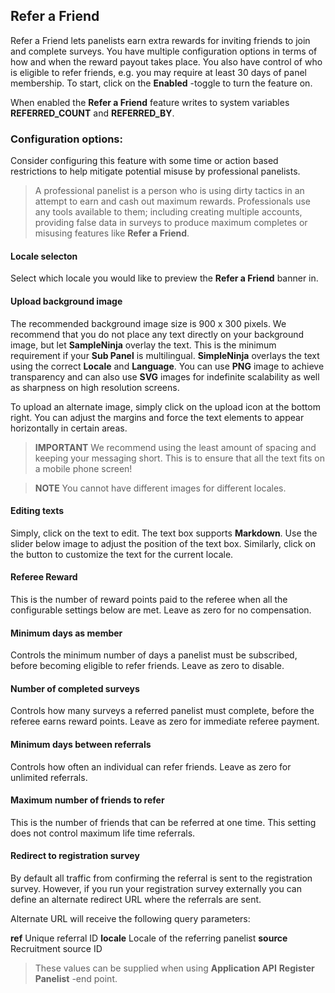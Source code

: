 ## Refer a Friend

Refer a Friend lets panelists earn extra rewards for inviting friends to join and complete surveys. You have multiple configuration options in terms of how and when the reward payout takes place. You also have control of who is eligible to refer friends, e.g. you may require at least 30 days of panel membership. To start, click on the **Enabled** -toggle to turn the feature on.

When enabled the **Refer a Friend** feature writes to system variables **REFERRED_COUNT** and **REFERRED_BY**.

### Configuration options:

Consider configuring this feature with some time or action based restrictions to help mitigate potential misuse by professional panelists. 

> A professional panelist is a person who is using dirty tactics in an attempt to earn and cash out maximum rewards. Professionals use any tools available to them; including creating multiple accounts, providing false data in surveys to produce maximum completes or misusing features like **Refer a Friend**. 
 
#### Locale selecton
Select which locale you would like to preview the **Refer a Friend** banner in.

#### Upload background image
The recommended background image size is 900 x 300 pixels. We recommend that you do not place any text directly on your background image, but let **SampleNinja** overlay the text. This is the minimum requirement if your **Sub Panel** is multilingual. **SimpleNinja** overlays the text using the correct **Locale** and **Language**. You can use **PNG** image to achieve transparency and can also use **SVG** images for indefinite scalability as well as sharpness on high resolution screens. 

To upload an alternate image, simply click on the upload icon at the bottom right. You can adjust the margins and force the text elements to appear horizontally in certain areas.

> **IMPORTANT** We recommend using the least amount of spacing and keeping your messaging short. This is to ensure that all the text fits on a mobile phone screen! 

> **NOTE** You cannot have different images for different locales.

#### Editing texts
Simply, click on the text to edit. The text box supports **Markdown**. Use the slider below image to adjust the position of the text box. Similarly, click on the button to customize the text for the current locale.

#### Referee Reward
This is the number of reward points paid to the referee when all the configurable settings below are met. Leave as zero for no compensation.

#### Minimum days as member
Controls the minimum number of days a panelist must be subscribed, before becoming eligible to refer friends. Leave as zero to disable.

#### Number of completed surveys
Controls how many surveys a referred panelist must complete, before the referee earns reward points. Leave as zero for immediate referee payment.

#### Minimum days between referrals
Controls how often an individual can refer friends. Leave as zero for unlimited referrals.

#### Maximum number of friends to refer
This is the number of friends that can be referred at one time. This setting does not control maximum life time referrals.

#### Redirect to registration survey
By default all traffic from confirming the referral is sent to the registration survey. However, if you run your registration survey externally you can define an alternate redirect URL where the referrals are sent.

Alternate URL will receive the following query parameters:

**ref** Unique referral ID
**locale** Locale of the referring panelist
**source** Recruitment source ID

> These values can be supplied when using **Application API** **Register Panelist** -end point.


